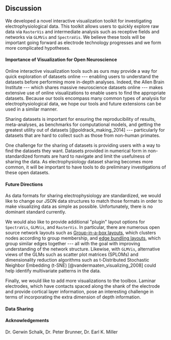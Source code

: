 ## Discussion
We developed a novel interactive visualization toolkit for investigating electrophysiological data. This toolkit allows users to quickly explore raw data via `RasterVis` and intermediate analysis such as receptive fields and networks via `GLMVis` and `SpectraVis`. We believe these tools will be important going forward as electrode technology progresses and we form more complicated hypotheses.

#### Importance of Visualization for Open Neuroscience
Online interactive visualization tools such as ours may provide a way for quick exploration of datasets online --- enabling users to understand the datasets before performing more in-depth analyses. Indeed, the Allen Brain Institute --- which shares massive neuroscience datasets online --- makes extensive use of online visualizations to enable users to find the appropriate datasets. Because our tools encompass many common types of analysis for electrophysiological data, we hope our tools and future extensions can be used in a similar manner.

Sharing datasets is important for ensuring the reproducibility of results, meta-analyses, as benchmarks for computational models, and getting the greatest utility out of datasets [@poldrack_making_2014] --- particularly for datasets that are hard to collect such as those from non-human primates.

One challenge for the sharing of datasets is providing users with a way to find the datasets they want. Datasets provided in numerical form in non-standardized formats are hard to navigate and limit the usefulness of sharing the data. As electrophysiology dataset sharing becomes more common, it will be important to have tools to do preliminary investigations of these open datasets.

#### Future Directions
As data formats for sharing electrophysiology are standardized, we would like to change our JSON data structures to match those formats in order to make visualizing data as simple as possible. Unfortunately, there is no dominant standard currently.

We would also like to provide additional "plugin" layout options for `SpectraVis`, `GLMVis`, and `RasterVis`. In particular, there are numerous open source network layouts such as [Group-in-a-box layouts](https://github.com/john-guerra/forceInABox), which clusters nodes according to group membership, and [edge bundling layouts](https://github.com/upphiminn/d3.ForceBundle), which group similar edges together --- all with the goal with improving understanding of the network structure. Likewise, with `GLMVis`, alternative views of the GLMs such as scatter plot matrices (SPLOMs) and  dimensionality reduction algorithms such as t-Distributed Stochastic Neighbor Embedding (t-SNE) [@vandermaaten_visualizing_2008] could help identify multivariate patterns in the data.

Finally, we would like to add more visualizations to the toolbox. Laminar electrodes, which have contacts spaced along the shank of the electrode and provide cortical layer information, pose an interesting challenge in terms of incorporating the extra dimension of depth information.

#### Data Sharing

#### Acknowledgements
Dr. Gerwin Schalk, Dr. Peter Brunner, Dr. Earl K. Miller
